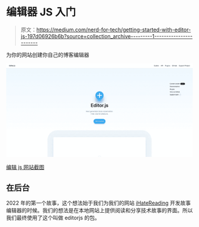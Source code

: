 # 编辑器 JS 入门

> 原文：<https://medium.com/nerd-for-tech/getting-started-with-editor-js-197d06926b6b?source=collection_archive---------1----------------------->

为你的网站创建你自己的博客编辑器

![](img/f7f7889a694852fd466f5fc8eae3ff87.png)

[编辑 js 网站截图](https://editorjs.io/)

## 在后台

2022 年的第一个故事，这个想法始于我们为我们的网站 [iHateReading](http://www.ihatereading.in) 开发故事编辑器的时候。我们的想法是在本地网站上提供阅读和分享技术故事的界面。所以我们最终使用了这个叫做 editorjs 的包。